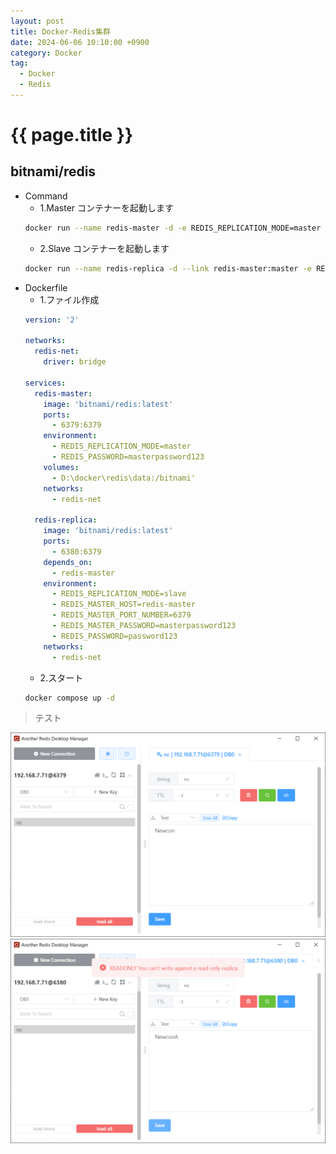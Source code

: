```yaml
---
layout: post
title: Docker-Redis集群
date: 2024-06-06 10:10:00 +0900
category: Docker
tag: 
  - Docker
  - Redis
---
```


# {{ page.title }}

## bitnami/redis

- Command
  - 1.Master コンテナーを起動します
  ```bash
  docker run --name redis-master -d -e REDIS_REPLICATION_MODE=master -e REDIS_PASSWORD=masterpassword123 -v D:\docker\redis:/bitnami --network mynet -p 6379:6379 bitnami/redis:latest
  ```
  - 2.Slave コンテナーを起動します
  ```bash
  docker run --name redis-replica -d --link redis-master:master -e REDIS_REPLICATION_MODE=slave -e REDIS_MASTER_HOST=master -e REDIS_MASTER_PORT_NUMBER=6379 -e REDIS_MASTER_PASSWORD=masterpassword123 -e REDIS_PASSWORD=password123 --network mynet -p 6380:6379 bitnami/redis:latest
  ```
- Dockerfile
  - 1.ファイル作成
  ```yml
  version: '2'

  networks:
    redis-net:
      driver: bridge

  services:
    redis-master:
      image: 'bitnami/redis:latest'
      ports:
        - 6379:6379
      environment:
        - REDIS_REPLICATION_MODE=master
        - REDIS_PASSWORD=masterpassword123
      volumes:
        - D:\docker\redis\data:/bitnami'
      networks:
        - redis-net

    redis-replica:
      image: 'bitnami/redis:latest'
      ports:
        - 6380:6379
      depends_on:
        - redis-master
      environment:
        - REDIS_REPLICATION_MODE=slave
        - REDIS_MASTER_HOST=redis-master
        - REDIS_MASTER_PORT_NUMBER=6379
        - REDIS_MASTER_PASSWORD=masterpassword123
        - REDIS_PASSWORD=password123
      networks:
        - redis-net
  ```
  - 2.スタート
  ```bash
  docker compose up -d
  ```

> テスト

![](/assets/img/docker/redis/redis_master.png)
![](/assets/img/docker/redis/redis_slave.png)

